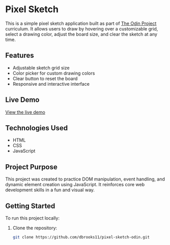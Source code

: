 # Pixel Sketch

This is a simple pixel sketch application built as part of [The Odin Project](https://www.theodinproject.com/) curriculum. It allows users to draw by hovering over a customizable grid, select a drawing color, adjust the board size, and clear the sketch at any time.

## Features

- Adjustable sketch grid size
- Color picker for custom drawing colors
- Clear button to reset the board
- Responsive and interactive interface

## Live Demo

[View the live demo](https://simplepixelsketch.vercel.app/)

## Technologies Used

- HTML
- CSS
- JavaScript

## Project Purpose

This project was created to practice DOM manipulation, event handling, and dynamic element creation using JavaScript. It reinforces core web development skills in a fun and visual way.

## Getting Started

To run this project locally:

1. Clone the repository:
   ```bash
   git clone https://github.com/dbrooks11/pixel-sketch-odin.git
